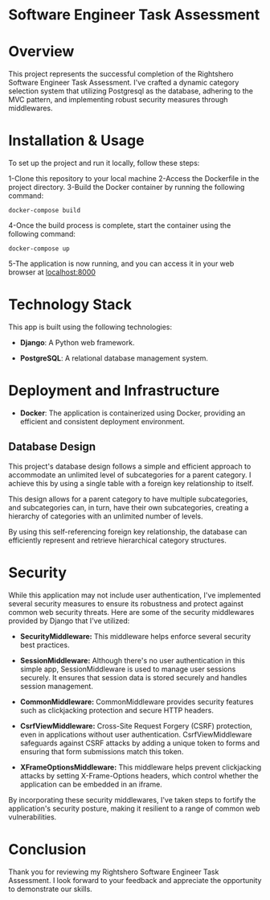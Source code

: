 # Software Engineer Task Assessment

# Overview

This project represents the successful completion of the Rightshero Software Engineer Task Assessment.
I've crafted a dynamic category selection system that utilizing Postgresql as the database, adhering to the MVC pattern,
and implementing robust security measures through middlewares.

# Installation & Usage
To set up the project and run it locally, follow these steps:

1-Clone this repository to your local machine
2-Access the Dockerfile in the project directory.
3-Build the Docker container by running the following command:
```
docker-compose build
```
4-Once the build process is complete, start the container using the following command:
```
docker-compose up
```
5-The application is now running, and you can access it in your web browser at [localhost:8000](http://127.0.0.1:8000/)

# Technology Stack

This app is built using the following technologies:

- **Django**: A Python web framework.

- **PostgreSQL**: A relational database management system.

# Deployment and Infrastructure

- **Docker**:  The application is containerized using Docker, providing an efficient and consistent deployment environment.

## Database Design

This project's database design follows a simple and efficient approach to accommodate an unlimited level of 
subcategories for a parent category. I achieve this by using a single table with a foreign key relationship to itself.

This design allows for a parent category to have multiple subcategories, and subcategories can, in turn, have their 
own subcategories, creating a hierarchy of categories with an unlimited number of levels.

By using this self-referencing foreign key relationship, the database can efficiently represent and retrieve
hierarchical category structures.

# Security

While this application may not include user authentication, I've implemented several security measures to ensure its 
robustness and protect against common web security threats. Here are some of the security middlewares 
provided by Django that I've utilized:

- **SecurityMiddleware:** This middleware helps enforce several security best practices.

- **SessionMiddleware:** Although there's no user authentication in this simple app, SessionMiddleware is used to manage user sessions securely. It ensures that session data is stored securely and handles session management.

- **CommonMiddleware:** CommonMiddleware provides security features such as clickjacking protection and secure HTTP headers.

- **CsrfViewMiddleware:** Cross-Site Request Forgery (CSRF) protection, even in applications without user authentication. CsrfViewMiddleware safeguards against CSRF attacks by adding a unique token to forms and ensuring that form submissions match this token.

- **XFrameOptionsMiddleware:** This middleware helps prevent clickjacking attacks by setting X-Frame-Options headers, which control whether the application can be embedded in an iframe.

By incorporating these security middlewares, I've taken steps to fortify the application's security posture, making it resilient to a range of common web vulnerabilities.

# Conclusion

Thank you for reviewing my Rightshero Software Engineer Task Assessment. I look forward to your feedback and appreciate the opportunity to demonstrate our skills.